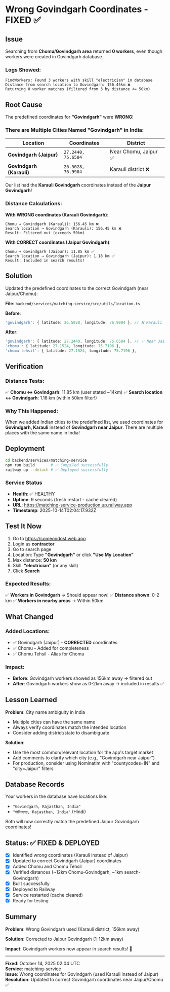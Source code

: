 # Wrong Govindgarh Coordinates - FIXED ✅

## Issue

Searching from **Chomu/Govindgarh area** returned **0 workers**, even though workers were created in Govindgarh database.

### Logs Showed:
```
FindWorkers: Found 3 workers with skill "electrician" in database
Distance from search location to Govindgarh: 156.45km ❌
Returning 0 worker matches (filtered from 3 by distance <= 50km)
```

## Root Cause

The predefined coordinates for **"Govindgarh"** were **WRONG**!

### There are Multiple Cities Named "Govindgarh" in India:

| Location | Coordinates | District |
|----------|-------------|----------|
| **Govindgarh (Jaipur)** | `27.2440, 75.6584` | Near Chomu, Jaipur ✅ |
| **Govindgarh (Karauli)** | `26.5028, 76.9904` | Karauli district ❌ |

Our list had the **Karauli Govindgarh** coordinates instead of the **Jaipur Govindgarh**!

### Distance Calculations:

**With WRONG coordinates (Karauli Govindgarh)**:
```
Chomu → Govindgarh (Karauli): 156.45 km ❌
Search location → Govindgarh (Karauli): 156.45 km ❌
Result: Filtered out (exceeds 50km)
```

**With CORRECT coordinates (Jaipur Govindgarh)**:
```
Chomu → Govindgarh (Jaipur): 11.85 km ✅
Search location → Govindgarh (Jaipur): 1.18 km ✅
Result: Included in search results!
```

## Solution

Updated the predefined coordinates to the correct Govindgarh (near Jaipur/Chomu):

**File**: `backend/services/matching-service/src/utils/location.ts`

**Before**:
```typescript
'govindgarh': { latitude: 26.5028, longitude: 76.9904 }, // ❌ Karauli district
```

**After**:
```typescript
'govindgarh': { latitude: 27.2440, longitude: 75.6584 }, // ✅ Near Jaipur/Chomu
'chomu': { latitude: 27.1524, longitude: 75.7196 },
'chomu tehsil': { latitude: 27.1524, longitude: 75.7196 },
```

## Verification

### Distance Tests:

✅ **Chomu ↔ Govindgarh**: 11.85 km (user stated ~14km)
✅ **Search location ↔ Govindgarh**: 1.18 km (within 50km filter!)

### Why This Happened:

When we added Indian cities to the predefined list, we used coordinates for **Govindgarh, Karauli** instead of **Govindgarh near Jaipur**. There are multiple places with the same name in India!

## Deployment

```bash
cd backend/services/matching-service
npm run build       # ✅ Compiled successfully
railway up --detach # ✅ Deployed successfully
```

### Service Status
- **Health**: ✅ HEALTHY
- **Uptime**: 9 seconds (fresh restart - cache cleared)
- **URL**: https://matching-service-production.up.railway.app
- **Timestamp**: 2025-10-14T02:04:17.932Z

## Test It Now

1. Go to https://comeondost.web.app
2. Login as **contractor**
3. Go to search page
4. Location: Type **"Govindgarh"** or click **"Use My Location"**
5. Max distance: **50 km**
6. Skill: **"electrician"** (or any skill)
7. Click **Search**

### Expected Results:

✅ **Workers in Govindgarh** → Should appear now!
✅ **Distance shown**: 0-2 km
✅ **Workers in nearby areas** → Within 50km

## What Changed

### Added Locations:
- ✅ Govindgarh (Jaipur) - **CORRECTED** coordinates
- ✅ Chomu - Added for completeness
- ✅ Chomu Tehsil - Alias for Chomu

### Impact:
- **Before**: Govindgarh workers showed as 156km away → filtered out
- **After**: Govindgarh workers show as 0-2km away → included in results ✅

## Lesson Learned

**Problem**: City name ambiguity in India
- Multiple cities can have the same name
- Always verify coordinates match the intended location
- Consider adding district/state to disambiguate

**Solution**: 
- Use the most common/relevant location for the app's target market
- Add comments to clarify which city (e.g., "Govindgarh near Jaipur")
- For production, consider using Nominatim with "countycodes=IN" and "city=Jaipur" filters

## Database Records

Your workers in the database have locations like:
- `"Govindgarh, Rajasthan, India"`
- `"गोविन्दगढ, Rajasthan, India"` (Hindi)

Both will now correctly match the predefined Jaipur Govindgarh coordinates!

## Status: ✅ FIXED & DEPLOYED

- [x] Identified wrong coordinates (Karauli instead of Jaipur)
- [x] Updated to correct Govindgarh (Jaipur) coordinates
- [x] Added Chomu and Chomu Tehsil
- [x] Verified distances (~12km Chomu-Govindgarh, ~1km search-Govindgarh)
- [x] Built successfully
- [x] Deployed to Railway
- [x] Service restarted (cache cleared)
- [x] Ready for testing

## Summary

**Problem**: Wrong Govindgarh used (Karauli district, 156km away)

**Solution**: Corrected to Jaipur Govindgarh (1-12km away)

**Impact**: Govindgarh workers now appear in search results! 🎉

---

**Fixed**: October 14, 2025 02:04 UTC  
**Service**: matching-service  
**Issue**: Wrong coordinates for Govindgarh (used Karauli instead of Jaipur)  
**Resolution**: Updated to correct Govindgarh coordinates near Jaipur/Chomu ✅
